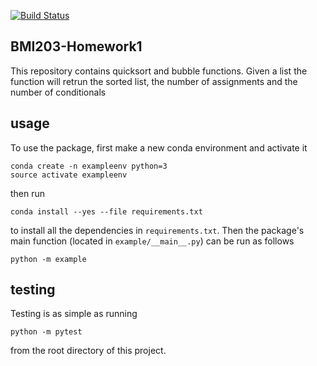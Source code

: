 [![Build
Status](https://travis-ci.org/graciegordon/example.svg?branch=master)](https://travis-ci.org/graciegordon/example)


## BMI203-Homework1

This repository contains quicksort and bubble functions. Given a list the function will retrun the sorted list, the number of assignments and the number of conditionals

## usage

To use the package, first make a new conda environment and activate it

```
conda create -n exampleenv python=3
source activate exampleenv
```

then run

```
conda install --yes --file requirements.txt
```

to install all the dependencies in `requirements.txt`. Then the package's
main function (located in `example/__main__.py`) can be run as follows

```
python -m example
```

## testing

Testing is as simple as running

```
python -m pytest
```

from the root directory of this project.
